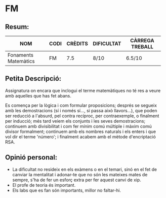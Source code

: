 # FM
## Resum:
| NOM | CODI | CRÈDITS | DIFICULTAT | CÀRREGA TREBALL | 
| --- | ---- | ------- | -----------| --------------- |
| Fonaments Matemàtics | FM | 7.5 | 8/10 | 6.5/10 | 

## Petita Descripció:
Assignatura on encara que inclogui el terme matemàtiques no té res a veure amb aquelles que has fet abans.

Es comença per la lògica i com formular proposicions; després se segueix amb les demostracions (sí i només sí..., si passa això llavors...), que poden ser reducció a l'absurd, pel contra recíproc, per contraexemple, o finalment per inducció; més tard veiem els conjunts i les seves demostracions; continuem amb divisibilitat i com fer mínim comú múltiple i màxim comú divisor formalment; continuem amb els nombres naturals i els enters i que vol dir el terme 'número'; i finalment acabem amb el mètode d'encriptació RSA.

## Opinió personal:
- La dificultat no resideix en els exàmens o en el temari, sinó en el fet de canviar la mentalitat i adonar-te que no són les mateixes mates de sempre, s'ha de fer un esforç extra per fer aquest canvi de xip.
- El profe de teoria és important.
- Els labs que es fan són importants, millor no faltar-hi.
